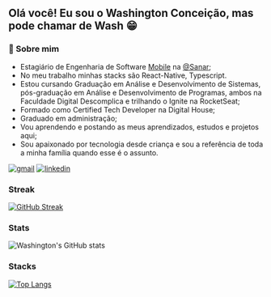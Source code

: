 ## Olá você! Eu sou o Washington Conceição, mas pode chamar de Wash 😁
### 🚀 Sobre mim
- Estagiário de Engenharia de Software [Mobile](https://play.google.com/store/apps/details?id=br.com.sanarflix&hl=pt_BR&gl=US&pli=1) na [@Sanar](https://sanarflix.com.br/home/);
- No meu trabalho minhas stacks são React-Native, Typescript.
- Estou cursando Graduação em Análise e Desenvolvimento de Sistemas, pós-graduação em Análise e Desenvolvimento de Programas, ambos na Faculdade Digital Descomplica e trilhando o Ignite na RocketSeat;
- Formado como Certified Tech Developer na Digital House;
- Graduado em administração;
- Vou aprendendo e postando as meus aprendizados, estudos e projetos aqui;
- Sou apaixonado por tecnologia desde criança e sou a referência de toda a minha família quando esse é o assunto.




[![gmail](https://img.shields.io/badge/Gmail-D14836?style=for-the-badge&logo=gmail&logoColor=white)](mailto:washingtonldamacenac@gmail.com?Subject=Ol%E1%20Washington%2C%20vi%20seu%20perfil%20no%20github)
[![linkedin](https://img.shields.io/badge/LinkedIn-0077B5?style=for-the-badge&logo=linkedin&logoColor=white)](https://www.linkedin.com/in/washingtonldamacenac/)

### Streak
[![GitHub Streak](https://streak-stats.demolab.com/?user=1pretom)](https://git.io/streak-stats)

### Stats
![Washington's GitHub stats](https://github-readme-stats.vercel.app/api?username=1pretom&show_icons=true&theme=synthwave)

### Stacks

[![Top Langs](https://github-readme-stats.vercel.app/api/top-langs/?username=1pretom)](https://github.com/anuraghazra/github-readme-stats)
